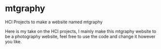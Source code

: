 # mtgraphy
HCI Projects to make a website named mtgraphy 

Here is my take on the HCI projects, I mainly make this mtgraphy website to be a photography website, feel free to use the code and change it however you like.
